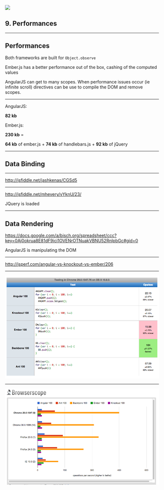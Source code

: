 
<img src="http://www.funnycatsite.com/pictures/Kitten_Work_Out.jpg" width="400">

## 9. Performances

---

## Performances

Both frameworks are built for `Object.observe`

Ember.js has a better performance out of the box, cashing of the computed values

AngularJS can get to many scopes. When performance issues occur (ie infinite scroll) directives can be use to compile the DOM and remove scopes.

---

AngularJS:

**82 kb**

Ember.js: 

**230 kb** = 

**64 kb** of ember.js + **74 kb** of handlebars.js + **92 kb** of jQuery 

---

## Data Binding

---

http://jsfiddle.net/jashkenas/CGSd5

---

http://jsfiddle.net/mhevery/vYknU/23/

JQuery is loaded

---

## Data Rendering

https://docs.google.com/a/bisch.org/spreadsheet/ccc?key=0Aj0okrua8E81dF9ici1OVENrOTNuakVBNU52RnlpbGc#gid=0

AngularJS is manipulating the DOM

---

http://jsperf.com/angular-vs-knockout-vs-ember/206

---

<img src="assets/09-comparison/jsperf01.png">

---

<img src="assets/09-comparison/jsperf02.png">

